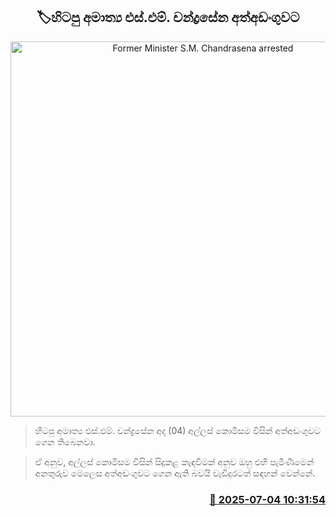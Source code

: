 <p align='center'><b><h2 align='center' title='Former Minister S.M. Chandrasena arrested'>🏷හිටපු අමාත්‍ය එස්.එම්. චන්ද්‍රසේන අත්අඩංගුවට</h2></b></p>
<p align='center'><img src='https://helakuru.sgp1.cdn.digitaloceanspaces.com/esana/images/lib/sm-chandrasena[1].jpg' width='600' alt='Former Minister S.M. Chandrasena arrested'></p>

> හිටපු අමාත්‍ය එස්.එම්. චන්ද්‍රසේන අද (04) අල්ලස් කොමිසම විසින් අත්අඩංගුවට ගෙන තිබෙනවා.

> ඒ අනුව, අල්ලස් කොමිසම විසින් සිදුකළ කැඳවීමක් අනුව ඔහු එහි පැමිණීමෙන් අනතුරුව මෙලෙස අත්අඩංගුවට ගෙන ඇති බවයි වැඩිදුරටත් සඳහන් වෙන්නේ.



<h3 align='right'><a href='https://www.helakuru.lk/esana/p/111581/'>📅 2025-07-04 10:31:54</a></h3>
